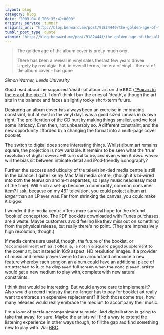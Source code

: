 ```yaml
---
layout: blog
category: blog
date: "2009-04-01T06:35:42+0000"
original_service: tumblr
original_url: "http://blog.benward.me/post/91824440/the-golden-age-of-the-album-cover-is-pretty-much"
tumblr_post_type: quote
atomid: "http://blog.benward.me/post/91824440/the-golden-age-of-the-album-cover-is-pretty-much"
---
```

> The golden age of the album cover is pretty much over.
> 
> There has been a revival in vinyl sales the last few years driven largely by nostalgia. But, in overall terms, the era of vinyl - the era of the album cover - has gone

<cite class='vcard'><span class='fn'>Simon Warner</span>, <span class='org'>Leeds University</span></cite>

Good read about the supposed ‘death’ of album art on the BBC (<a href="http://news.bbc.co.uk/2/hi/entertainment/7959714.stm">“Pop art in the era of the pixel”</a>). I don't think I buy the cries of ‘death’, although the art sits in the balance and faces a slightly rocky short-term future.

Designing an album cover has always been an exercise in embracing constraint, but at least in the vinyl days was a good sized canvas in its own right. The proliferation of the CD hurt by making things smaller, and we lost some intricacy. Even then, not unbearably so. A different constraint, and the new opportunity afforded by a changing the format into a multi-page cover booklet.

The switch to digital does some interesting things. Whilst album art remains square, the projection is now variable. It remains to be seen what the ‘true’ resolution of digital covers will turn out to be, and even when it does, where will the bias sit between intricate detail and iPod-friendly iconography?

Further, the success and ubiquity of the television-tied media centre is still in the balance. I quite like my Mac Mini media centre, (though it's bi-wired into both the television and hi-fi separates, so I play music headlessly most of the time). Will such a set-up become a commodity, common consumer item? I ask, because on my 46" television, you could project album art _larger_ than an LP ever was. Far from shrinking the canvas, you could make it bigger.

I wonder if the media centre offers more survival hope for the defunct ‘booklet’ concept too. The PDF booklets downloaded with iTunes purchases are a waste. Maybe customers avoid feeling like they miss out on something from the physical release, but really there's no point. (They are impressively high resolution, though.)

If media centres are useful, though, the future of the booklet, or ‘accompaniment art’ as it often is, is not in a square paged supplement to the cover art, but instead in 16:9 aspect, HD resolution images. If a provider of music and media players were to turn around and announce a new feature whereby each song on an album could have an additional piece of art attached to it, to be displayed full screen when the song played, artists would get a new medium to play with, complete with new natural constraints.

I think that would be interesting. But would anyone care to implement it? Also would a record industry that no-longer has to pay for booklet art really want to embrace an expensive replacement? If both those come true, how many releases would really embrace the medium to accompany their music.

I'm a lover of tactile accompaniment to music. And digitalisation is going to take that away, for sure. Maybe the artists will find a way to extend the listening experience in other ways though, to fill the gap and find something new to play with.
Via: [BBC](http://news.bbc.co.uk/2/hi/entertainment/7959714.stm).